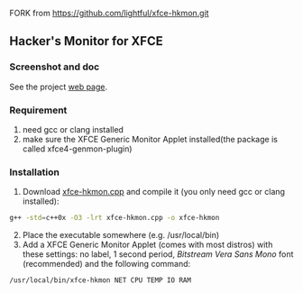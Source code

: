 FORK from https://github.com/lightful/xfce-hkmon.git
## Hacker's Monitor for XFCE

### Screenshot and doc

See the project [web page](http://lightful.github.io/xfce-hkmon/).

### Requirement
1. need gcc or clang installed
2. make sure the XFCE Generic Monitor Applet installed(the package is called xfce4-genmon-plugin)

### Installation

1. Download [xfce-hkmon.cpp](xfce-hkmon.cpp) and compile it (you only need gcc or clang installed):
```bash
g++ -std=c++0x -O3 -lrt xfce-hkmon.cpp -o xfce-hkmon
```
2. Place the executable somewhere (e.g. /usr/local/bin)
3. Add a XFCE Generic Monitor Applet (comes with most distros) with these settings: no label, 1 second period, *Bitstream Vera Sans Mono* font (recommended) and the following command:
```
/usr/local/bin/xfce-hkmon NET CPU TEMP IO RAM
```
